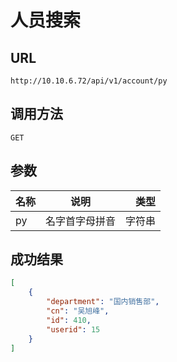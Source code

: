 # 人员搜索


## URL
```
http://10.10.6.72/api/v1/account/py
```

## 调用方法

```
GET
```

## 参数

|  名称   | 说明    |  类型 |
| --------- | -------- | -----: |
| py  | 名字首字母拼音  | 字符串 |   





## 成功结果

```json
[
    {
        "department": "国内销售部",
        "cn": "吴旭峰",
        "id": 410,
        "userid": 15
    }
]
```






